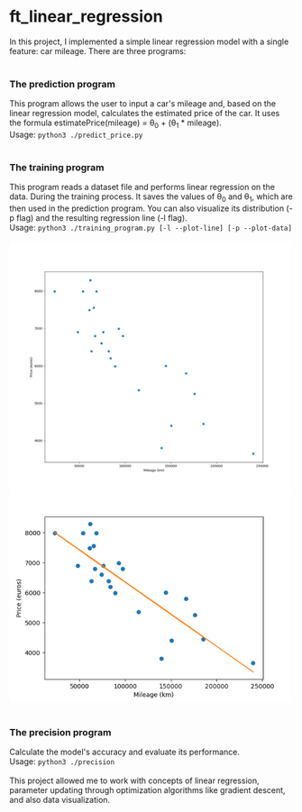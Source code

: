 # ft_linear_regression
In this project, I implemented a simple linear regression model with a single feature: car mileage. There are three programs:<br/>
<br/>
### The prediction program
This program allows the user to input a car's mileage and, based on the linear regression model, calculates the estimated price of the car. It uses the formula estimatePrice(mileage) = θ<sub>0</sub> + (θ<sub>1</sub> * mileage).<br/>
Usage: `python3 ./predict_price.py`<br/>
<br/>
### The training program
This program reads a dataset file and performs linear regression on the data. During the training process. It saves the values of θ<sub>0</sub> and θ<sub>1</sub>, which are then used in the prediction program. You can also visualize its distribution (-p flag) and the resulting regression line (-l flag).<br/>
Usage: `python3 ./training_program.py [-l --plot-line] [-p --plot-data]`<br/>
<br/>
<img src="Figure_1.png" alt="Figure 1" width="500">
<br/>
<img src="Figure_2.png" alt="Figure 2" width="500">
<br/>
<br/>
### The precision program
Calculate the model's accuracy and evaluate its performance.<br/>
Usage: `python3 ./precision`<br/>
<br/>
This project allowed me to work with concepts of linear regression, parameter updating through optimization algorithms like gradient descent, and also data visualization.
